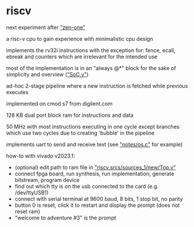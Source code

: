 # riscv
next experiment after ["zen-one"](https://github.com/calint/zen-one)

a risc-v cpu to gain experience with minimalistic cpu design

implements the rv32i instructions with the exception for: fence, ecall, ebreak and counters which are irrelevant for the intended use

most of the implementation is in an "always @*" block for the sake of simplicity and overview (["SoC.v"](https://github.com/calint/riscv/blob/main/riscv.srcs/sources_1/new/SoC.v))

ad-hoc 2-stage pipeline where a new instruction is fetched while previous executes

implemented on cmod s7 from digilent.com

128 KB dual port block ram for instructions and data

50 MHz with most instructions executing in one cycle except branches which use two cycles due to creating 'bubble' in the pipeline

implements uart to send and receive text (see ["notes/os.c"](https://github.com/calint/riscv/blob/main/notes/os.c) for example)

how-to with vivado v2023.1:
* (optional) edit path to ram file in ["riscv.srcs/sources_1/new/Top.v"](https://github.com/calint/riscv/blob/main/riscv.srcs/sources_1/new/Top.v)
* connect fpga board, run synthesis, run implementation, generate bitstream, program device
* find out which tty is on the usb connected to the card (e.g. /dev/ttyUSB1)
* connect with serial terminal at 9600 baud, 8 bits, 1 stop bit, no parity 
* button 0 is reset, click it to restart and display the prompt (does not reset ram)
* "welcome to adventure #3" is the prompt
